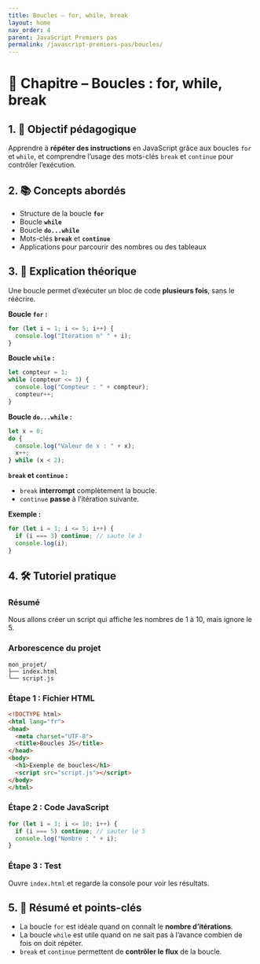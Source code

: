 ```yaml
---
title: Boucles – for, while, break
layout: home
nav_order: 4
parent: JavaScript Premiers pas
permalink: /javascript-premiers-pas/boucles/
---
```


# 📘 Chapitre – Boucles : for, while, break

## 1. 🎯 Objectif pédagogique

Apprendre à **répéter des instructions** en JavaScript grâce aux boucles `for` et `while`, et comprendre l’usage des mots-clés `break` et `continue` pour contrôler l’exécution.

## 2. 📚 Concepts abordés

* Structure de la boucle **`for`**
* Boucle **`while`**
* Boucle **`do...while`**
* Mots-clés **`break`** et **`continue`**
* Applications pour parcourir des nombres ou des tableaux

## 3. 🧠 Explication théorique

Une boucle permet d’exécuter un bloc de code **plusieurs fois**, sans le réécrire.

**Boucle `for` :**

```js
for (let i = 1; i <= 5; i++) {
  console.log("Itération n° " + i);
}
```

**Boucle `while` :**

```js
let compteur = 1;
while (compteur <= 3) {
  console.log("Compteur : " + compteur);
  compteur++;
}
```

**Boucle `do...while` :**

```js
let x = 0;
do {
  console.log("Valeur de x : " + x);
  x++;
} while (x < 2);
```

**`break` et `continue` :**

* `break` **interrompt** complètement la boucle.
* `continue` **passe** à l’itération suivante.

**Exemple :**

```js
for (let i = 1; i <= 5; i++) {
  if (i === 3) continue; // saute le 3
  console.log(i);
}
```

## 4. 🛠 Tutoriel pratique

### Résumé

Nous allons créer un script qui affiche les nombres de 1 à 10, mais ignore le 5.

### Arborescence du projet

```
mon_projet/
├── index.html
└── script.js
```

### **Étape 1 : Fichier HTML**

```html
<!DOCTYPE html>
<html lang="fr">
<head>
  <meta charset="UTF-8">
  <title>Boucles JS</title>
</head>
<body>
  <h1>Exemple de boucles</h1>
  <script src="script.js"></script>
</body>
</html>
```

### **Étape 2 : Code JavaScript**

```js
for (let i = 1; i <= 10; i++) {
  if (i === 5) continue; // sauter le 5
  console.log("Nombre : " + i);
}
```

### **Étape 3 : Test**

Ouvre `index.html` et regarde la console pour voir les résultats.

## 5. 🧾 Résumé et points-clés

* La boucle `for` est idéale quand on connaît le **nombre d’itérations**.
* La boucle `while` est utile quand on ne sait pas à l’avance combien de fois on doit répéter.
* `break` et `continue` permettent de **contrôler le flux** de la boucle.

